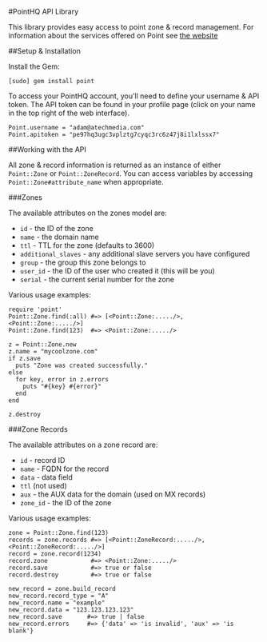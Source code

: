 #PointHQ API Library

This library provides easy access to point zone & record management. For information about the 
services offered on Point see [the website](http://pointhq.com)

##Setup & Installation

Install the Gem:

    [sudo] gem install point

To access your PointHQ account, you'll need to define your username & API token. The API token
can be found in your profile page (click on your name in the top right of the web interface).

    Point.username = "adam@atechmedia.com"
    Point.apitoken = "pe97hq3ugc3vplztg7cyqc3rc6z47j8i1lxlssx7"
    
##Working with the API

All zone & record information is returned as an instance of either `Point::Zone` or `Point::ZoneRecord`. 
You can access variables by accessing `Point::Zone#attribute_name` when appropriate.

###Zones

The available attributes on the zones model are:

* `id` - the ID of the zone
* `name` - the domain name
* `ttl` - TTL for the zone (defaults to 3600)
* `additional_slaves` - any additional slave servers you have configured
* `group` - the group this zone belongs to
* `user_id` - the ID of the user who created it (this will be you)
* `serial` - the current serial number for the zone

Various usage examples:
  
    require 'point'
    Point::Zone.find(:all) #=> [<Point::Zone:...../>, <Point::Zone:...../>]
    Point::Zone.find(123)  #=> <Point::Zone:...../>
    
    z = Point::Zone.new
    z.name = "mycoolzone.com"
    if z.save
      puts "Zone was created successfully."
    else
      for key, error in z.errors
        puts "#{key} #{error}"
      end
    end

    z.destroy
    
###Zone Records

The available attributes on a zone record are:

* `id` - record ID
* `name` - FQDN for the record
* `data` - data field
* `ttl` (not used)
* `aux` - the AUX data for the domain (used on MX records)
* `zone_id` - the ID of the zone

Various usage examples:

    zone = Point::Zone.find(123)
    records = zone.records #=> [<Point::ZoneRecord:...../>, <Point::ZoneRecord:...../>]
    record = zone.record(1234)
    record.zone            #=> <Point::Zone:...../>
    record.save            #=> true or false
    record.destroy         #=> true or false

    new_record = zone.build_record
    new_record.record_type = "A"
    new_record.name = "example"
    new_record.data = "123.123.123.123"
    new_record.save       #=> true | false
    new_record.errors     #=> {'data' => 'is invalid', 'aux' => 'is blank'}
